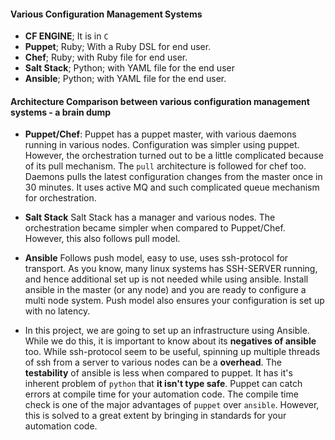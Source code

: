 #### Various Configuration Management Systems
* **CF ENGINE**; It is in `C`
* **Puppet**; Ruby; With a Ruby DSL for end user.
* **Chef**; Ruby; with Ruby file for end user.
* **Salt Stack**; Python; with YAML file for the end user
* **Ansible**; Python; with YAML file for the end user.

#### Architecture Comparison between various configuration management systems - a brain dump

* **Puppet/Chef**: Puppet has  a puppet master, with various daemons running in various nodes. Configuration was simpler using puppet. However, the orchestration turned out to be a little complicated because of its pull mechanism. The `pull` architecture is followed for chef too. Daemons pulls the latest configuration changes from the master once in 30 minutes. It uses active MQ and such complicated queue mechanism for orchestration.

* **Salt Stack** Salt Stack has a manager and various nodes. The orchestration became simpler when compared to Puppet/Chef. However, this also follows pull model.


* **Ansible** Follows push model, easy to use, uses ssh-protocol for transport. As you know, many linux systems has SSH-SERVER running, and hence additional set up is not needed while using ansible. Install ansible in the master (or any node) and you are ready to configure a multi node system. Push model also ensures your configuration is set up with no latency.

* In this project, we are going to set up an infrastructure using Ansible. While we do this, it is important to know about its **negatives of ansible** too. While ssh-protocol seem to be useful, spinning up multiple threads of ssh from a server to various nodes can be a **overhead**. The **testability** of ansible is less when compared to puppet. It has it's inherent problem of `python` that **it isn't type safe**. Puppet can catch errors at compile time for your automation code. The compile time check is one of the major advantages of `puppet` over `ansible`. However, this is solved to a great extent by bringing in standards for your automation code.
